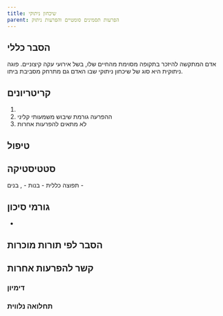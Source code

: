 ```yaml
---
title: שיכחון ניתוקי
parent: הפרעות תסמינים סומטיים והפרעות ניתוק
---
```


## הסבר כללי 
אדם המתקשה להיזכר בתקופה מסוימת מהחיים שלו, בשל אירועי עקה קיצוניים. פוגה ניתוקית היא סוג של שיכחון ניתוקי שבו האדם גם מתרחק מסביבת ביתו.

## קריטריונים
1. 
2. ההפרעה גורמת שיבוש משמעותי קליני
3. לא מתאים להפרעות אחרות
## טיפול

## סטטיסטיקה
תפוצה כללית - 
בנות - , בנים - 
## גורמי סיכון
* 
## הסבר לפי תורות מוכרות


## קשר להפרעות אחרות

### דימיון
### תחלואה נלווית
